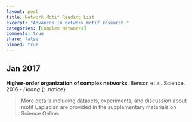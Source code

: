 ```yaml
---
layout: post
title: Network Motif Reading List
excerpt: "Advances in network motif research."
categories: [Complex Networks]
comments: true
share: false
pinned: true
---
```


## <i class="fa fa-calendar"></i> Jan 2017

**Higher-order organization of complex networks**. Benson et al. Science. 2016 - _Hoang_
{: .notice}
> More details including datasets, experiments, and discussion about motif Laplacian are provided in the supplementary materials on Science Online.
